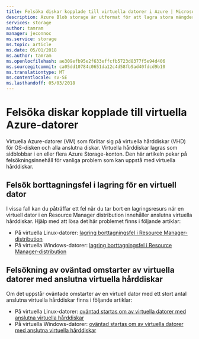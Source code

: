 ```yaml
---
title: Felsöka diskar kopplade till virtuella datorer i Azure | Microsoft Docs
description: Azure Blob storage är utformat för att lagra stora mängder ostrukturerade objektdata, exempelvis text eller binära data. Dina program kan komma åt objekt i Blob storage från PowerShell eller Azure CLI, från kod via Azure Storage-klientbibliotek eller via REST.
services: storage
author: tamram
manager: jeconnoc
ms.service: storage
ms.topic: article
ms.date: 05/01/2018
ms.author: tamram
ms.openlocfilehash: ae309efb95e2f633effcfb5723d8377f5e94d406
ms.sourcegitcommit: ca05dd10784c0651da12c4d58fb9ad40fdcd9b10
ms.translationtype: MT
ms.contentlocale: sv-SE
ms.lasthandoff: 05/03/2018
---
```

# <a name="troubleshoot-disks-attached-to-azure-vms"></a>Felsöka diskar kopplade till virtuella Azure-datorer 

Virtuella Azure-datorer (VM) som förlitar sig på virtuella hårddiskar (VHD) för OS-disken och alla anslutna diskar. Virtuella hårddiskar lagras som sidblobbar i en eller flera Azure Storage-konton. Den här artikeln pekar på felsökningsinnehåll för vanliga problem som kan uppstå med virtuella hårddiskar. 

## <a name="troubleshoot-storage-deletion-errors-for-a-vm"></a>Felsök borttagningsfel i lagring för en virtuell dator

I vissa fall kan du påträffar ett fel när du tar bort en lagringsresurs när en virtuell dator i en Resource Manager distribution innehåller anslutna virtuella hårddiskar. Hjälp med att lösa det här problemet finns i följande artiklar: 

  * På virtuella Linux-datorer: [lagring borttagningsfel i Resource Manager-distribution](../../virtual-machines/linux/storage-resource-deletion-errors.md)  
  * På virtuella Windows-datorer: [lagring borttagningsfel i Resource Manager-distribution](../../virtual-machines/windows/storage-resource-deletion-errors.md)  

## <a name="troubleshoot-unexpected-reboots-of-vms-with-attached-vhds"></a>Felsökning av oväntad omstarter av virtuella datorer med anslutna virtuella hårddiskar

Om det uppstår oväntade omstarter av en virtuell dator med ett stort antal anslutna virtuella hårddiskar finns i följande artiklar:

  * På virtuella Linux-datorer: [oväntad startas om av virtuella datorer med anslutna virtuella hårddiskar](../../virtual-machines/linux/unexpected-reboots-attached-vhds.md)
  * På virtuella Windows-datorer: [oväntad startas om av virtuella datorer med anslutna virtuella hårddiskar](../../virtual-machines/linux/unexpected-reboots-attached-vhds.md)
